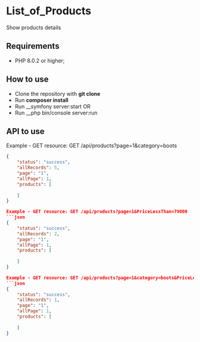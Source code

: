 # List_of_Products

Show products details

Requirements
------------

  * PHP 8.0.2 or higher;
  
How to use
------------

- Clone the repository with __git clone__
- Run __composer install__
- Run __symfony server:start
OR
- Run __php bin/console server:run

API to use
------------

Example - GET resource: GET /api/products?page=1&category=boots
```json
{
    "status": "success",
    "allRecords": 5,
    "page": "1",
    "allPage": 1,
    "products": [
      
    ]
}

Example - GET resource: GET /api/products?page=1&PriceLessThan=79000
```json
{
    "status": "success",
    "allRecords": 2,
    "page": "1",
    "allPage": 1,
    "products": [
    
    ]
}

Example - GET resource: GET /api/products?page=1&category=boots&PriceLessThan=79000
```json
{
    "status": "success",
    "allRecords": 1,
    "page": "1",
    "allPage": 1,
    "products": [
     
    ]
}
